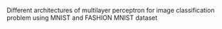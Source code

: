 Different architectures of multilayer perceptron for image classification problem using MNIST and FASHION MNIST dataset
